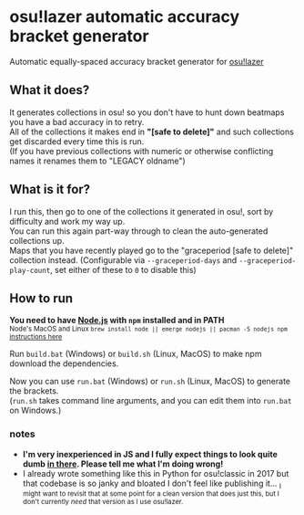 # osu!lazer automatic accuracy bracket generator
Automatic equally-spaced accuracy bracket generator for [osu!lazer](https://github.com/ppy/osu)

## What it does?
It generates collections in osu! so you don't have to hunt down beatmaps you have a bad accuracy in to retry.  
All of the collections it makes end in **"[safe to delete]"** and such collections get discarded every time this is run.  
(If you have previous collections with numeric or otherwise conflicting names it renames them to "LEGACY oldname")  

## What is it for?
I run this, then go to one of the collections it generated in osu!,
sort by difficulty and work my way up.  
You can run this again part-way through to clean the auto-generated collections up.  
Maps that you have recently played go to the "graceperiod [safe to delete]" collection instead.
(Configurable via `--graceperiod-days` and `--graceperiod-play-count`, set either of these to `0` to disable this)

## How to run
**You need to have [Node.js](https://nodejs.org/en/download) with `npm` installed and in PATH**  
<sup>Node's MacOS and Linux `brew install node || emerge nodejs || pacman -S nodejs npm` [instructions here](https://nodejs.org/en/download/package-manager)</sup>


Run `build.bat` (Windows) or `build.sh` (Linux, MacOS) to make npm download the dependencies.  

Now you can use `run.bat` (Windows) or `run.sh` (Linux, MacOS) to generate the brackets.  
(`run.sh` takes command line arguments, and you can edit them into `run.bat` on Windows.)

### notes
* **I'm very inexperienced in JS and I fully expect things to look quite dumb [in there](https://github.com/mossymountain/osu-lazer-accuracy-brackets/blob/main/index.js). Please tell me what I'm doing wrong!**
* I already wrote something like this in Python for osu!classic in 2017 but that codebase is so janky and bloated I don't feel like publishing it...
<sub>I might want to revisit that at some point for a clean version that does just this, but I don't currently *need* that version as I use osu!lazer.</sub>
